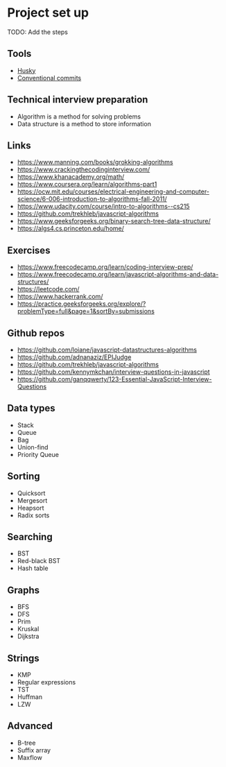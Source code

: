 # Project set up

TODO: Add the steps

## Tools

- [Husky](https://github.com/typicode/husky)
- [Conventional commits](https://github.com/conventional-changelog/commitlint/tree/master/@commitlint/config-conventional)

## Technical interview preparation

- Algorithm is a method for solving problems
- Data structure is a method to store information

## Links

- <https://www.manning.com/books/grokking-algorithms>
- <https://www.crackingthecodinginterview.com/>
- <https://www.khanacademy.org/math/>
- <https://www.coursera.org/learn/algorithms-part1>
- <https://ocw.mit.edu/courses/electrical-engineering-and-computer-science/6-006-introduction-to-algorithms-fall-2011/>
- <https://www.udacity.com/course/intro-to-algorithms--cs215>
- <https://github.com/trekhleb/javascript-algorithms>
- <https://www.geeksforgeeks.org/binary-search-tree-data-structure/>
- <https://algs4.cs.princeton.edu/home/>

## Exercises

- <https://www.freecodecamp.org/learn/coding-interview-prep/>
- <https://www.freecodecamp.org/learn/javascript-algorithms-and-data-structures/>
- <https://leetcode.com/>
- <https://www.hackerrank.com/>
- <https://practice.geeksforgeeks.org/explore/?problemType=full&page=1&sortBy=submissions>

## Github repos

- <https://github.com/loiane/javascript-datastructures-algorithms>
- <https://github.com/adnanaziz/EPIJudge>
- <https://github.com/trekhleb/javascript-algorithms>
- <https://github.com/kennymkchan/interview-questions-in-javascript>
- <https://github.com/ganqqwerty/123-Essential-JavaScript-Interview-Questions>

## Data types

- Stack
- Queue
- Bag
- Union-find
- Priority Queue

## Sorting

- Quicksort
- Mergesort
- Heapsort
- Radix sorts

## Searching

- BST
- Red-black BST
- Hash table

## Graphs

- BFS
- DFS
- Prim
- Kruskal
- Dijkstra

## Strings

- KMP
- Regular expressions
- TST
- Huffman
- LZW

## Advanced

- B-tree
- Suffix array
- Maxflow

